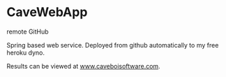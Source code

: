# CaveWebApp
remote GitHub

Spring based web service.  Deployed from github automatically to my free heroku dyno.

Results can be viewed at www.caveboisoftware.com.
